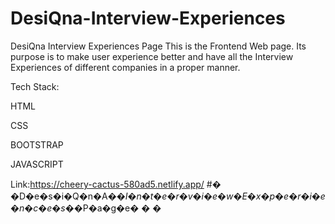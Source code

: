 # DesiQna-Interview-Experiences

DesiQna Interview Experiences Page 
This is the Frontend Web page. Its purpose is to make user experience better and have all the Interview Experiences of different companies in a proper manner.

Tech Stack:

HTML

CSS

BOOTSTRAP

JAVASCRIPT

Link:https://cheery-cactus-580ad5.netlify.app/
#� �D�e�s�i�Q�n�A�_�I�n�t�e�r�v�i�e�w�E�x�p�e�r�i�e�n�c�e�s�_�P�a�g�e�
�
�
